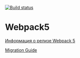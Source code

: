 [![Build status](https://ci.appveyor.com/api/projects/status/pas0gt7d523xvdsv?svg=true)](https://ci.appveyor.com/project/vergsparda/ajs-env)

# Webpack5

[Информация о релизе Webpack 5](https://webpack.js.org/blog/2020-10-10-webpack-5-release/)

[Migration Guide](https://webpack.js.org/migrate/5/)
